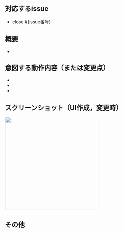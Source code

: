## 対応するissue
- close #{issue番号}

## 概要
- 

## 意図する動作内容（または変更点）
- 
- 
- 

## スクリーンショット（UI作成，変更時）
<img src="" width="300" />

## その他

